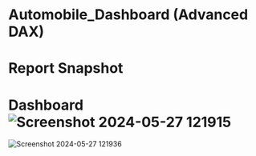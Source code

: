 # Automobile_Dashboard (Advanced DAX)


 # Report Snapshot 

 
# Dashboard![Screenshot 2024-05-27 121915](https://github.com/DeepaliSingh08/PowerBI/assets/58591719/125c5be4-e719-40c1-a731-6d742b65f6ef)


![Screenshot 2024-05-27 121936](https://github.com/DeepaliSingh08/PowerBI/assets/58591719/f965ea5c-370f-4dd1-a9ab-33f10056783d)



